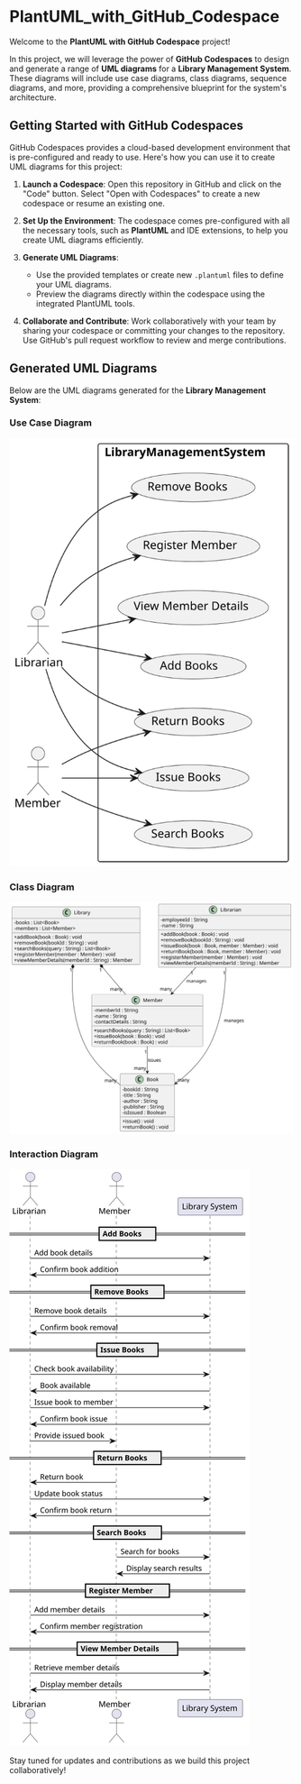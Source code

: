 # PlantUML_with_GitHub_Codespace

Welcome to the **PlantUML with GitHub Codespace** project! 

In this project, we will leverage the power of **GitHub Codespaces** to design and generate a range of **UML diagrams** for a **Library Management System**. These diagrams will include use case diagrams, class diagrams, sequence diagrams, and more, providing a comprehensive blueprint for the system's architecture.

## Getting Started with GitHub Codespaces

GitHub Codespaces provides a cloud-based development environment that is pre-configured and ready to use. Here's how you can use it to create UML diagrams for this project:

1. **Launch a Codespace**: Open this repository in GitHub and click on the "Code" button. Select "Open with Codespaces" to create a new codespace or resume an existing one.

2. **Set Up the Environment**: The codespace comes pre-configured with all the necessary tools, such as **PlantUML** and IDE extensions, to help you create UML diagrams efficiently.

3. **Generate UML Diagrams**:
    - Use the provided templates or create new `.plantuml` files to define your UML diagrams.
    - Preview the diagrams directly within the codespace using the integrated PlantUML tools.

4. **Collaborate and Contribute**: Work collaboratively with your team by sharing your codespace or committing your changes to the repository. Use GitHub's pull request workflow to review and merge contributions.

## Generated UML Diagrams

Below are the UML diagrams generated for the **Library Management System**:

### Use Case Diagram
![Use Case Diagram](./out/library%20-%20use%20case/LibraryManagementSystemDiagram.svg)

### Class Diagram
![Class Diagram](./out/library%20-%20class%20diagram/LibraryManagementSystemClassDiagram.svg)

### Interaction Diagram
![Sequence Diagram](./out/library%20-%20interaction%20diagram/LibraryManagementSystemInteraction.svg)


Stay tuned for updates and contributions as we build this project collaboratively!